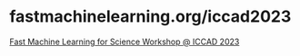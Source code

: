 # fastmachinelearning.org/iccad2023
<a href="https://fastmachinelearning.org/iccad2023">Fast Machine Learning for Science Workshop @ ICCAD 2023</a>
